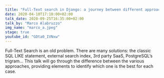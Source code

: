 ```yaml
---
title: "Full-Text search in Django: a journey between different approaches"
date: 2020-04-10T17:10:00+02:00
talk_date: 2020-09-25T16:35:00+02:00
talk_by: "Marco Alabruzzo"
img_name: "marco_a.jpeg"
stage: true
youtube_id: "GDta0_IVNxw"
---
```


Full-Text Search is an old problem. There are many solutions: the classic SQL LIKE statement, external search index, 3rd party SaaS, PostgreSQL’s trigram… This talk will go through the difference between the various approaches, providing elements to identify which one is the best for each case.
